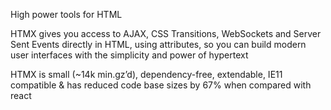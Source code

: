
High power tools for HTML

HTMX gives you access to AJAX, CSS Transitions, WebSockets and Server Sent Events directly in HTML, using attributes, so you can build modern user interfaces with the simplicity and power of hypertext

HTMX is small (~14k min.gz’d), dependency-free, extendable, IE11 compatible & has reduced code base sizes by 67% when compared with react

